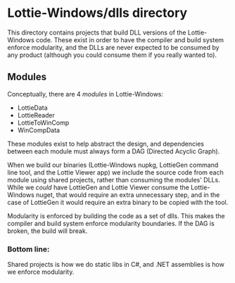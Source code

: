 # Lottie-Windows/dlls directory

This directory contains projects that build DLL versions of the Lottie-Windows code. These exist in order to
have the compiler and build system enforce modularity, and the DLLs are never expected to be consumed by
any product (although you could consume them if you really wanted to).

## Modules
Conceptually, there are 4 *modules* in Lottie-Windows:
* LottieData
* LottieReader
* LottieToWinComp
* WinCompData

These modules exist to help abstract the design, and dependencies between each module must always
form a DAG (Directed Acyclic Graph).

When we build our binaries (Lottie-Windows nupkg, LottieGen command line tool, and the Lottie Viewer app) 
we include the source code from each module using shared projects, rather than consuming the modules' DLLs.
While we *could* have LottieGen and Lottie Viewer consume the Lottie-Windows nuget, that would require 
an extra unnecessary step, and in the case of LottieGen it would require an extra binary to be copied with
the tool.

Modularity is enforced by building the code as a set of dlls. This makes the compiler and build system
enforce modularity boundaries. If the DAG is broken, the build will break.

### Bottom line: 
Shared projects is how we do static libs in C#, and .NET assemblies is how we enforce modularity.
